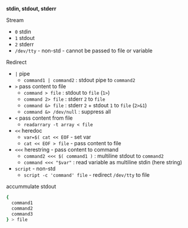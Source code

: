 **stdin, stdout, stderr**  

Stream
- `0` stdin
- `1` stdout
- `2` stderr
- `/dev/tty` - non-std - cannot be passed to file or variable

Redirect
- `|` pipe
  - `command1 | command2` : stdout pipe to `command2`
- `>` pass content to file
  - `command > file` : stdout to `file` (`1>`)
  - `command 2> file` : stderr `2` to `file`
  - `command &> file` : stderr `2` + stdout `1` to `file` (`2>&1`)
  - `command &> /dev/null` : suppress all
- `<` pass content from file
  - `readarrary -t array < file`
- `<<` heredoc
  - `var=$( cat << EOF` - set var
  - `cat << EOF > file` - pass content to file
- `<<<` herestring - pass content to command
  - `command2 <<< $( command1 )` : multiline stdout to `command2`
  - `command <<< "$var"` : read variable as multiline stdin (here string)
- `script` - non-std
	- `script -c 'command' file` - redirect `/dev/tty` to file

accummulate stdout
```sh
{
  command1
  command2
  command3
} > file
```
